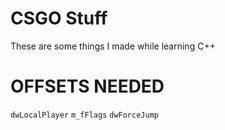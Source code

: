 CSGO Stuff
====
These are some things I made while learning C++

# OFFSETS NEEDED

`dwLocalPlayer`
`m_fFlags`
`dwForceJump`
